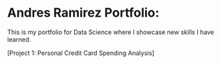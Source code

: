 # Andres Ramirez Portfolio:

This is my portfolio for Data Science where I showcase new skills I have learned.

[Project 1: Personal Credit Card Spending Analysis]
